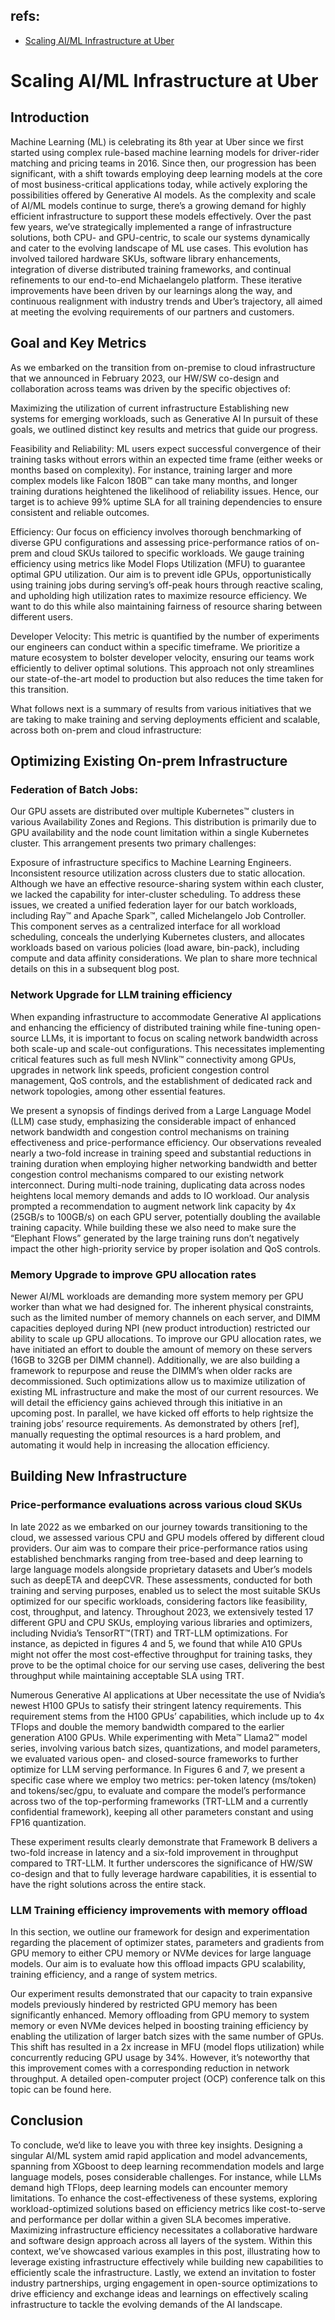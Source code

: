 ## refs:

- [Scaling AI/ML Infrastructure at Uber](https://www.uber.com/en-JP/blog/scaling-ai-ml-infrastructure-at-uber/)

# Scaling AI/ML Infrastructure at Uber

## Introduction
Machine Learning (ML) is celebrating its 8th year at Uber since we first started using complex rule-based machine learning models for driver-rider matching and pricing teams in 2016. Since then, our progression has been significant, with a shift towards employing deep learning models at the core of most business-critical applications today, while actively exploring the possibilities offered by Generative AI models. As the complexity and scale of AI/ML models continue to surge, there’s a growing demand for highly efficient infrastructure to support these models effectively. Over the past few years, we’ve strategically implemented a range of infrastructure solutions, both CPU- and GPU-centric, to scale our systems dynamically and cater to the evolving landscape of ML use cases. This evolution has involved tailored hardware SKUs, software library enhancements, integration of diverse distributed training frameworks, and continual refinements to our end-to-end Michaelangelo platform. These iterative improvements have been driven by our learnings along the way, and continuous realignment with industry trends and Uber’s trajectory, all aimed at meeting the evolving requirements of our partners and customers.


## Goal and Key Metrics

As we embarked on the transition from on-premise to cloud infrastructure that we announced in February 2023, our HW/SW co-design and collaboration across teams was driven by the specific objectives of: 

Maximizing the utilization of current infrastructure
Establishing new systems for emerging workloads, such as Generative AI
In pursuit of these goals, we outlined distinct key results and metrics that guide our progress.

Feasibility and Reliability: ML users expect successful convergence of their training tasks without errors within an expected time frame (either weeks or months based on complexity). For instance, training larger and more complex models like Falcon 180B™ can take many months, and longer training durations heightened the likelihood of reliability issues. Hence, our target is to achieve 99% uptime SLA for all training dependencies to ensure consistent and reliable outcomes.

Efficiency: Our focus on efficiency involves thorough benchmarking of diverse GPU configurations and assessing price-performance ratios of on-prem and cloud SKUs tailored to specific workloads. We gauge training efficiency using metrics like Model Flops Utilization (MFU) to guarantee optimal GPU utilization. Our aim is to prevent idle GPUs, opportunistically using training jobs during serving’s off-peak hours through reactive scaling, and upholding high utilization rates to maximize resource efficiency. We want to do this while also maintaining fairness of resource sharing between different users. 

Developer Velocity: This metric is quantified by the number of experiments our engineers can conduct within a specific timeframe. We prioritize a mature ecosystem to bolster developer velocity, ensuring our teams work efficiently to deliver optimal solutions. This approach not only streamlines our state-of-the-art model to production but also reduces the time taken for this transition.

What follows next is a summary of results from various initiatives that we are taking to make training and serving deployments efficient and scalable, across both on-prem and cloud infrastructure:

## Optimizing Existing On-prem Infrastructure

### Federation of Batch Jobs:

Our GPU assets are distributed over multiple Kubernetes™ clusters in various Availability Zones and Regions. This distribution is primarily due to GPU availability and the node count limitation within a single Kubernetes cluster. This arrangement presents two primary challenges:

Exposure of infrastructure specifics to Machine Learning Engineers.
Inconsistent resource utilization across clusters due to static allocation. Although we have an effective resource-sharing system within each cluster, we lacked the capability for inter-cluster scheduling.
To address these issues, we created a unified federation layer for our batch workloads, including Ray™ and Apache Spark™, called Michelangelo Job Controller. This component serves as a centralized interface for all workload scheduling, conceals the underlying Kubernetes clusters, and allocates workloads based on various policies (load aware, bin-pack), including compute and data affinity considerations. We plan to share more technical details on this in a subsequent blog post.

### Network Upgrade for LLM training efficiency
When expanding infrastructure to accommodate Generative AI applications and enhancing the efficiency of distributed training while fine-tuning open-source LLMs, it is important to focus on scaling network bandwidth across both scale-up and scale-out configurations. This necessitates implementing critical features such as full mesh NVlink™ connectivity among GPUs, upgrades in network link speeds, proficient congestion control management, QoS controls, and the establishment of dedicated rack and network topologies, among other essential features.

We present a synopsis of findings derived from a Large Language Model (LLM) case study, emphasizing the considerable impact of enhanced network bandwidth and congestion control mechanisms on training effectiveness and price-performance efficiency. Our observations revealed nearly a two-fold increase in training speed and substantial reductions in training duration when employing higher networking bandwidth and better congestion control mechanisms compared to our existing network interconnect. During multi-node training, duplicating data across nodes heightens local memory demands and adds to IO workload. Our analysis prompted a recommendation to augment network link capacity by 4x (25GB/s to 100GB/s) on each GPU server, potentially doubling the available training capacity. While building these we also need to make sure the “Elephant Flows” generated by the large training runs don’t negatively impact the other high-priority service by proper isolation and QoS controls.


### Memory Upgrade to improve GPU allocation rates

Newer AI/ML workloads are demanding more system memory per GPU worker than what we had designed for. The inherent physical constraints, such as the limited number of memory channels on each server, and DIMM capacities deployed during NPI (new product introduction) restricted our ability to scale up GPU allocations. To improve our GPU allocation rates, we have initiated an effort to double the amount of memory on these servers (16GB to 32GB per DIMM channel). Additionally, we are also building a framework to repurpose and reuse the DIMM’s when older racks are decommissioned. Such optimizations allow us to maximize utilization of existing ML infrastructure and make the most of our current resources. We will detail the efficiency gains achieved through this initiative in an upcoming post. In parallel, we have kicked off efforts to help rightsize the training jobs’ resource requirements. As demonstrated by others [ref], manually requesting the optimal resources is a hard problem, and automating it would help in increasing the allocation efficiency. 

## Building New Infrastructure

### Price-performance evaluations across various cloud SKUs
In late 2022 as we embarked on our journey towards transitioning to the cloud, we assessed various CPU and GPU models offered by different cloud providers. Our aim was to compare their price-performance ratios using established benchmarks ranging from tree-based and deep learning to large language models alongside proprietary datasets and Uber’s models such as deepETA and deepCVR. These assessments, conducted for both training and serving purposes, enabled us to select the most suitable SKUs optimized for our specific workloads, considering factors like feasibility, cost, throughput, and latency. Throughout 2023, we extensively tested 17 different GPU and CPU SKUs, employing various libraries and optimizers, including Nvidia’s TensorRT™(TRT) and TRT-LLM optimizations. For instance, as depicted in figures 4 and 5, we found that while A10 GPUs might not offer the most cost-effective throughput for training tasks, they prove to be the optimal choice for our serving use cases, delivering the best throughput while maintaining acceptable SLA using TRT.

Numerous Generative AI applications at Uber necessitate the use of Nvidia’s newest H100 GPUs to satisfy their stringent latency requirements. This requirement stems from the H100 GPUs’ capabilities, which include up to 4x TFlops and double the memory bandwidth compared to the earlier generation A100 GPUs. While experimenting with Meta™ Llama2™  model series, involving various batch sizes, quantizations, and model parameters, we evaluated various open- and closed-source frameworks to further optimize for LLM serving performance. In Figures 6 and 7, we present a specific case where we employ two metrics: per-token latency (ms/token) and tokens/sec/gpu, to evaluate and compare the model’s performance across two of the top-performing frameworks (TRT-LLM and a currently confidential framework), keeping all other parameters constant and using FP16 quantization.  

These experiment results clearly demonstrate that Framework B delivers a two-fold increase in latency and a six-fold improvement in throughput compared to TRT-LLM. It further underscores the significance of HW/SW co-design and that to fully leverage hardware capabilities, it is essential to have the right solutions across the entire stack.

### LLM Training efficiency improvements with memory offload





In this section, we outline our framework for design and experimentation regarding the placement of optimizer states, parameters and gradients from GPU memory to either CPU memory or NVMe devices for large language models. Our aim is to evaluate how this offload impacts GPU scalability, training efficiency, and a range of system metrics.

Our experiment results demonstrated that our capacity to train expansive models previously hindered by restricted GPU memory has been significantly enhanced. Memory offloading from GPU memory to system memory or even NVMe devices helped in boosting training efficiency by enabling the utilization of larger batch sizes with the same number of GPUs. This shift has resulted in a 2x increase in MFU (model flops utilization) while concurrently reducing GPU usage by 34%. However, it’s noteworthy that this improvement comes with a corresponding reduction in network throughput. A detailed open-computer project (OCP)  conference talk on this topic can be found here. 

## Conclusion

To conclude, we’d like to leave you with three key insights. Designing a singular AI/ML system amid rapid application and model advancements, spanning from XGboost to deep learning recommendation models and large language models, poses considerable challenges. For instance, while LLMs demand high TFlops, deep learning models can encounter memory limitations. To enhance the cost-effectiveness of these systems, exploring workload-optimized solutions based on efficiency metrics like cost-to-serve and performance per dollar within a given SLA becomes imperative. Maximizing infrastructure efficiency necessitates a collaborative hardware and software design approach across all layers of the system. Within this context, we’ve showcased various examples in this post, illustrating how to leverage existing infrastructure effectively while building new capabilities to efficiently scale the infrastructure. Lastly, we extend an invitation to foster industry partnerships, urging engagement in open-source optimizations to drive efficiency and exchange ideas and learnings on effectively scaling infrastructure to tackle the evolving demands of the AI landscape.

